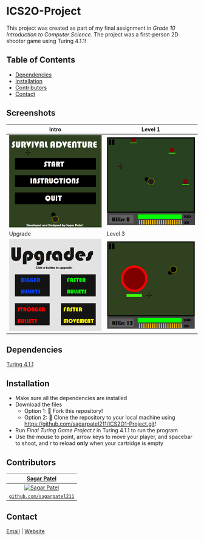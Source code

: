 # ICS2O-Project
This project was created as part of my final assignment in *Grade 10 Introduction to Computer Science*. The project was a first-person 2D shooter game using Turing 4.1.1!


## Table of Contents
* [Dependencies](#dependencies)
* [Installation](#installation)
* [Contributors](#contributors)
* [Contact](#contact)

## Screenshots
| Intro    | Level 1    |
|-------------|-------------|
| <img src="1.png" width="450"> | <img src="2.png" width="450"> |
| Upgrade    | Level 3    |
| <img src="3.png" width="450"> | <img src="4.png" width="450"> |

## Dependencies
[Turing 4.1.1](http://compsci.ca/holtsoft/)


## Installation
* Make sure all the dependencies are installed
* Download the files
  * Option 1: 🍴 Fork this repository!
  * Option 2: 🧪 Clone the repository to your local machine using https://github.com/sagarpatel211/ICS2O1-Project.git!
* Run *Final Turing Game Project.t* in Turing 4.1.1 to run the program
* Use the mouse to point, arrow keys to move your player, and spacebar to shoot, and r to reload **only** when your cartridge is empty


## Contributors
| <a href="https://github.com/sagarpatel211" target="_blank">**Sagar Patel**</a> |
| :---: |
| [![Sagar Patel](https://avatars1.githubusercontent.com/u/34544263?s=200)](https://github.com/sagarpatel211)    |
| <a href="https://github.com/sagarpatel211" target="_blank">`github.com/sagarpatel211`</a> |


## Contact
[Email](mailto:sa24pate@uwaterloo.ca) | [Website](https://sagarpatel211.github.io/)
